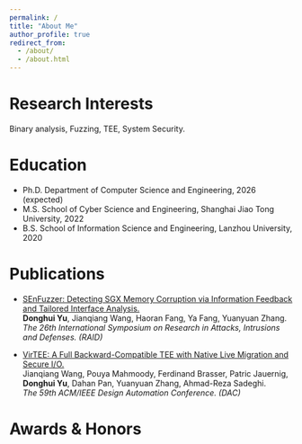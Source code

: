 ```yaml
---
permalink: /
title: "About Me"
author_profile: true
redirect_from: 
  - /about/
  - /about.html
---
```


Research Interests
======
Binary analysis, Fuzzing, TEE, System Security.

Education
======
* Ph.D. Department of Computer Science and Engineering, 2026 (expected)
* M.S. School of Cyber Science and Engineering, Shanghai Jiao Tong University, 2022
* B.S. School of Information Science and Engineering, Lanzhou University, 2020

Publications
======

* [SEnFuzzer: Detecting SGX Memory Corruption via Information Feedback and Tailored Interface Analysis.](https://dl.acm.org/doi/10.1145/3607199.3607215)    
  **Donghui Yu**, Jianqiang Wang, Haoran Fang, Ya Fang, Yuanyuan Zhang.  
  *The 26th International Symposium on Research in Attacks, Intrusions and Defenses. (RAID)*  
  
* [VirTEE: A Full Backward-Compatible TEE with Native Live Migration and Secure I/O.](https://dl.acm.org/doi/abs/10.1145/3489517.3530436)   
  Jianqiang Wang, Pouya Mahmoody, Ferdinand Brasser, Patric Jauernig, **Donghui Yu**, Dahan Pan, Yuanyuan Zhang, Ahmad-Reza Sadeghi.  
  *The 59th ACM/IEEE Design Automation Conference. (DAC)*



Awards & Honors
======

<!-- Work experience
======
* Spring 2024: Academic Pages Collaborator
  * Github University
  * Duties includes: Updates and improvements to template
  * Supervisor: The Users

* Fall 2015: Research Assistant
  * Github University
  * Duties included: Merging pull requests
  * Supervisor: Professor Hub

* Summer 2015: Research Assistant
  * Github University
  * Duties included: Tagging issues
  * Supervisor: Professor Git -->
  
<!-- Skills
======
* Skill 1
* Skill 2
  * Sub-skill 2.1
  * Sub-skill 2.2
  * Sub-skill 2.3
* Skill 3

Publications
======
  <ul>{% for post in site.publications reversed %}
    {% include archive-single-cv.html %}
  {% endfor %}</ul>
  
Talks
======
  <ul>{% for post in site.talks reversed %}
    {% include archive-single-talk-cv.html  %}
  {% endfor %}</ul>
  
Teaching
======
  <ul>{% for post in site.teaching reversed %}
    {% include archive-single-cv.html %}
  {% endfor %}</ul>
  
Service and leadership
======
* Currently signed in to 43 different slack teams -->
